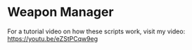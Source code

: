 # Weapon Manager
For a tutorial video on how these scripts work, visit my video: https://youtu.be/eZStPCqw9eg
